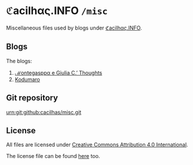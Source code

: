 # ℭacilhας.INFO `/misc`


Miscellaneous files used by blogs under
[ℭacilhας.INFO](http://cacilhas.info/).

## Blogs

The blogs:

1. [ℳontegasppα e Giulia C.’ Thoughts](http://cacilhas.info/montegasppa/)
1. [Kodumaro](http://cacilhas.info/kodumaro/)

## Git repository

[urn:git:github:cacilhas/misc.git](https://github.com/cacilhas/misc)

## License

All files are licensed under
[Creative Commons Attribution 4.0 International](http://cacilhas.info/copying.html).

The license file can be found [here](http://cacilhas.info/misc/COPYING.md) too.
